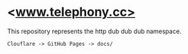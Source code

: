 # <www.telephony.cc>

This repository represents the http dub dub dub namespace.

```
Clouflare -> GitHub Pages -> docs/
```